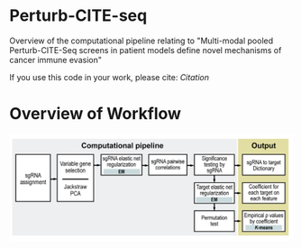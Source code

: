 # Perturb-CITE-seq

Overview of the computational pipeline relating to "Multi-modal pooled Perturb-CITE-Seq screens in patient models define novel mechanisms of cancer immune evasion"

If you use this code in your work, please cite: *Citation*

# Overview of Workflow

![Computational Pipeline](https://github.com/klarman-cell-observatory/Perturb-CITE-seq/blob/main/computational_pipeline.png)
